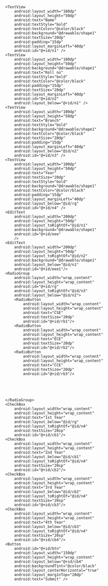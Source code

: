 # <?xml version="1.0" encoding="utf-8"?>
<RelativeLayout xmlns:android="http://schemas.android.com/apk/res/android"
    xmlns:app="http://schemas.android.com/apk/res-auto"
    xmlns:tools="http://schemas.android.com/tools"
    android:layout_width="match_parent"
    android:layout_height="match_parent"
    android:background="#BD7474"
    tools:context=".MainActivity">

    <TextView
        android:layout_width="100dp"
        android:layout_height="50dp"
        android:text="Name"
        android:textStyle="bold"
        android:textColor="@color/black"
        android:background="@drawable/shape1"
        android:textSize="20dp"
        android:padding="15dp"
        android:layout_marginLeft="40dp"
        android:id="@+id/n1" />
    <TextView
        android:layout_width="100dp"
        android:layout_height="50dp"
        android:background="@drawable/shape1"
        android:text="Roll no"
        android:textStyle="bold"
        android:textColor="@color/black"
        android:padding="15dp"
        android:textSize="20dp"
        android:layout_marginLeft="40dp"
        android:id="@+id/n2"
        android:layout_below="@+id/n1" />
    <TextView
        android:layout_width="100dp"
        android:layout_height="50dp"
        android:text="Branch"
        android:textStyle="bold"
        android:background="@drawable/shape1"
        android:textColor="@color/black"
        android:textSize="20dp"
        android:padding="15dp"
        android:layout_marginLeft="40dp"
        android:layout_below="@id/n2"
        android:id="@+id/n3" />
    <TextView
        android:layout_width="100dp"
        android:layout_height="50dp"
        android:text="Year"
        android:textSize="20dp"
        android:textStyle="bold"
        android:background="@drawable/shape1"
        android:textColor="@color/black"
        android:padding="15dp"
        android:layout_marginLeft="40dp"
        android:layout_below="@id/rg"
        android:id="@+id/n4" />
    <EditText
        android:layout_width="200dp"
        android:layout_height="50dp"
        android:layout_toRightOf="@id/n1"
        android:background="@drawable/shape1"
        android:id="@+id/eee"
        />
    <EditText
        android:layout_width="200dp"
        android:layout_height="50dp"
        android:layout_toRightOf="@id/n2"
        android:background="@drawable/shape1"
        android:layout_below="@id/n1"
        android:id="@+id/eee1"/>
    <RadioGroup
        android:layout_width="wrap_content"
        android:layout_height="wrap_content"
        android:id="@+id/rg"
        android:layout_toRightOf="@id/n3"
        android:layout_below="@id/n2">
        <RadioButton
            android:layout_width="wrap_content"
            android:layout_height="wrap_content"
            android:text="CSE"
            android:textSize="20dp"
            android:id="@+id/rb1"/>
        <RadioButton
            android:layout_width="wrap_content"
            android:layout_height="wrap_content"
            android:text="ECE"
            android:textSize="20dp"
            android:id="@+id/rb2"/>
        <RadioButton
            android:layout_width="wrap_content"
            android:layout_height="wrap_content"
            android:text="CCE"
            android:textSize="20dp"
            android:id="@+id/rb3"/>





    </RadioGroup>
    <CheckBox
        android:layout_width="wrap_content"
        android:layout_height="wrap_content"
        android:text="1st Year"
        android:layout_below="@id/rg"
        android:layout_toRightOf="@id/n4"
        android:textSize="20sp"
        android:id="@+id/cb1"/>
    <CheckBox
        android:layout_width="wrap_content"
        android:layout_height="wrap_content"
        android:text="2nd Year"
        android:layout_below="@id/cb1"
        android:layout_toRightOf="@id/n4"
        android:textSize="20sp"
        android:id="@+id/cb2"/>
    <CheckBox
        android:layout_width="wrap_content"
        android:layout_height="wrap_content"
        android:text="3rd Year"
        android:layout_below="@id/cb2"
        android:layout_toRightOf="@id/n4"
        android:textSize="20sp"
        android:id="@+id/cb3"/>
    <CheckBox
        android:layout_width="wrap_content"
        android:layout_height="wrap_content"
        android:text="4th Year"
        android:layout_below="@id/cb3"
        android:layout_toRightOf="@id/n4"
        android:textSize="20sp"
        android:id="@+id/cb4"/>
    <Button
        android:id="@+id/btn"
        android:layout_width="150dp"
        android:layout_height="wrap_content"
        android:layout_below="@+id/cb4"
        android:backgroundTint="@color/black"
        android:layout_centerHorizontal="true"
        android:layout_marginTop="20dp"
        android:text="Submit" />

</RelativeLayout>
